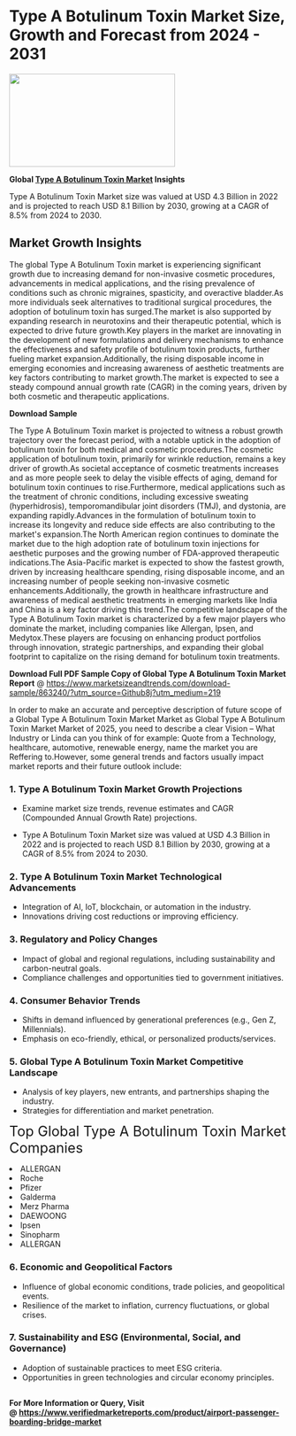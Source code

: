 <H1>Type A Botulinum Toxin Market Size, Growth and Forecast from 2024 - 2031</H1><img class="aligncenter size-medium wp-image-584254" src="https://thirdeyenews.in/wp-content/uploads/2024/09/Global-Market-Research-300x168.jpeg" alt="" width="300" height="168" /><p><strong>Global&nbsp;<a href="https://www.marketsizeandtrends.com/download-sample/863240/?utm_source=Github8j?utm_medium=219">Type A Botulinum Toxin Market</a> Insights</strong></p><p>Type A Botulinum Toxin Market size was valued at USD 4.3 Billion in 2022 and is projected to reach USD 8.1 Billion by 2030, growing at a CAGR of 8.5% from 2024 to 2030.</p><p><h2>Market Growth Insights</h2> <p>The global Type A Botulinum Toxin market is experiencing significant growth due to increasing demand for non-invasive cosmetic procedures, advancements in medical applications, and the rising prevalence of conditions such as chronic migraines, spasticity, and overactive bladder.As more individuals seek alternatives to traditional surgical procedures, the adoption of botulinum toxin has surged.The market is also supported by expanding research in neurotoxins and their therapeutic potential, which is expected to drive future growth.Key players in the market are innovating in the development of new formulations and delivery mechanisms to enhance the effectiveness and safety profile of botulinum toxin products, further fueling market expansion.Additionally, the rising disposable income in emerging economies and increasing awareness of aesthetic treatments are key factors contributing to market growth.The market is expected to see a steady compound annual growth rate (CAGR) in the coming years, driven by both cosmetic and therapeutic applications.</p> <p><strong>Download Sample</strong></p> <p>The Type A Botulinum Toxin market is projected to witness a robust growth trajectory over the forecast period, with a notable uptick in the adoption of botulinum toxin for both medical and cosmetic procedures.The cosmetic application of botulinum toxin, primarily for wrinkle reduction, remains a key driver of growth.As societal acceptance of cosmetic treatments increases and as more people seek to delay the visible effects of aging, demand for botulinum toxin continues to rise.Furthermore, medical applications such as the treatment of chronic conditions, including excessive sweating (hyperhidrosis), temporomandibular joint disorders (TMJ), and dystonia, are expanding rapidly.Advances in the formulation of botulinum toxin to increase its longevity and reduce side effects are also contributing to the market's expansion.The North American region continues to dominate the market due to the high adoption rate of botulinum toxin injections for aesthetic purposes and the growing number of FDA-approved therapeutic indications.The Asia-Pacific market is expected to show the fastest growth, driven by increasing healthcare spending, rising disposable income, and an increasing number of people seeking non-invasive cosmetic enhancements.Additionally, the growth in healthcare infrastructure and awareness of medical aesthetic treatments in emerging markets like India and China is a key factor driving this trend.The competitive landscape of the Type A Botulinum Toxin market is characterized by a few major players who dominate the market, including companies like Allergan, Ipsen, and Medytox.These players are focusing on enhancing product portfolios through innovation, strategic partnerships, and expanding their global footprint to capitalize on the rising demand for botulinum toxin treatments.</p> <p><span class=""><strong>Download Full PDF Sample Copy of Global Type A Botulinum Toxin Market Report</strong> @ <a href="https://www.marketsizeandtrends.com/download-sample/863240/?utm_source=Github8j?utm_medium=219" target="_blank">https://www.marketsizeandtrends.com/download-sample/863240/?utm_source=Github8j?utm_medium=219</a></span></p><p>In order to make an accurate and perceptive description of future scope of a Global&nbsp;Type A Botulinum Toxin Market Market as Global&nbsp;Type A Botulinum Toxin Market Market of 2025, you need to describe a clear Vision &ndash; What Industry or Linda can you think of for example: Quote from a Technology, healthcare, automotive, renewable energy, name the market you are Reffering to.However, some general trends and factors usually impact market reports and their future outlook include:</p><h3>1.&nbsp;<strong>Type A Botulinum Toxin Market Growth Projections</strong></h3><ul><li>Examine market size trends, revenue estimates and CAGR (Compounded Annual Growth Rate) projections.</li><li><p>Type A Botulinum Toxin Market size was valued at USD 4.3 Billion in 2022 and is projected to reach USD 8.1 Billion by 2030, growing at a CAGR of 8.5% from 2024 to 2030.</p></li></ul><h3>2.&nbsp;<strong>Type A Botulinum Toxin Market Technological Advancements</strong></h3><ul><li>Integration of AI, IoT, blockchain, or automation in the industry.</li><li>Innovations driving cost reductions or improving efficiency.</li></ul><h3>3.&nbsp;<strong>Regulatory and Policy Changes</strong></h3><ul><li>Impact of global and regional regulations, including sustainability and carbon-neutral goals.</li><li>Compliance challenges and opportunities tied to government initiatives.</li></ul><h3>4.&nbsp;<strong>Consumer Behavior Trends</strong></h3><ul><li>Shifts in demand influenced by generational preferences (e.g., Gen Z, Millennials).</li><li>Emphasis on eco-friendly, ethical, or personalized products/services.</li></ul><h3>5.&nbsp;<strong>Global Type A Botulinum Toxin Market Competitive Landscape</strong></h3><ul><li>Analysis of key players, new entrants, and partnerships shaping the industry.</li><li>Strategies for differentiation and market penetration.</li></ul><p data-pm-slice="1 1 []"><span style="color: inherit; font-family: inherit; font-size: 25px;">Top Global Type A Botulinum Toxin Market Companies</span></p><div class="" data-test-id=""><p><li>ALLERGAN</li><li> Roche</li><li> Pfizer</li><li> Galderma</li><li> Merz Pharma</li><li> DAEWOONG</li><li> Ipsen</li><li> Sinopharm</li><li> ALLERGAN</li></p></div><h3>6.&nbsp;<strong>Economic and Geopolitical Factors</strong></h3><ul><li>Influence of global economic conditions, trade policies, and geopolitical events.</li><li>Resilience of the market to inflation, currency fluctuations, or global crises.</li></ul><h3>7.&nbsp;<strong>Sustainability and ESG (Environmental, Social, and Governance)</strong></h3><ul><li>Adoption of sustainable practices to meet ESG criteria.</li><li>Opportunities in green technologies and circular economy principles.</li></ul><h2><strong style="font-size: 14px;">For More Information or Query, Visit @&nbsp;</strong><a style="background-color: #ffffff; font-size: 14px;" href="https://www.marketsizeandtrends.com/report/type-a-botulinum-toxin-market/" target="_blank">https://www.verifiedmarketreports.com/product/airport-passenger-boarding-bridge-market</a></h2>